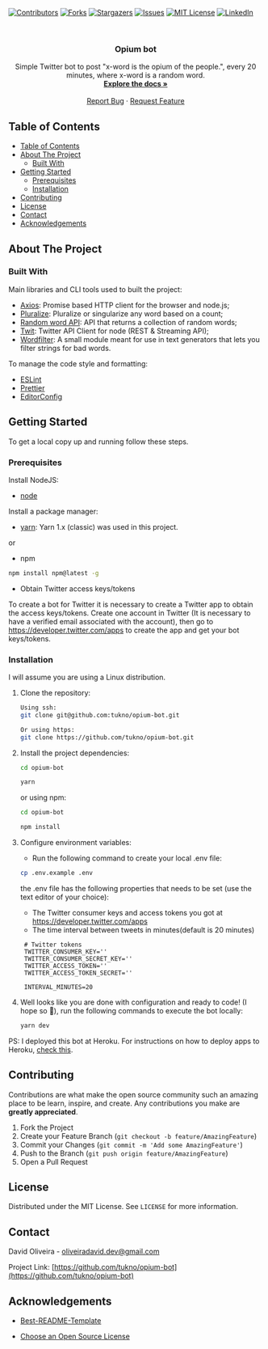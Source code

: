 <!--
*** Thanks for checking out this README Template. If you have a suggestion that would
*** make this better, please fork the repo and create a pull request or simply open
*** an issue with the tag "enhancement".
*** Thanks again! Now go create something AMAZING! :D
-->

<!-- PROJECT SHIELDS -->
<!--
*** I'm using markdown "reference style" links for readability.
*** Reference links are enclosed in brackets [ ] instead of parentheses ( ).
*** See the bottom of this document for the declaration of the reference variables
*** for contributors-url, forks-url, etc. This is an optional, concise syntax you may use.
*** https://www.markdownguide.org/basic-syntax/#reference-style-links
-->

[![Contributors][contributors-shield]][contributors-url]
[![Forks][forks-shield]][forks-url]
[![Stargazers][stars-shield]][stars-url]
[![Issues][issues-shield]][issues-url]
[![MIT License][license-shield]][license-url]
[![LinkedIn][linkedin-shield]][linkedin-url]

<!-- PROJECT LOGO -->
<br />
<p align="center">

  <h3 align="center">Opium bot</h3>

  <p align="center">
    Simple Twitter bot to post "x-word is the opium of the people.", every 20 minutes, where x-word is a random word.
    <br />
    <a href="https://github.com/tukno/opium-bot"><strong>Explore the docs »</strong></a>
    <br />
    <br />
    <a href="https://github.com/tukno/opium-bot/issues">Report Bug</a>
    ·
    <a href="https://github.com/tukno/opium-bot/issues">Request Feature</a>
  </p>
</p>

<!-- TABLE OF CONTENTS -->

## Table of Contents

- [Table of Contents](#table-of-contents)
- [About The Project](#about-the-project)
  - [Built With](#built-with)
- [Getting Started](#getting-started)
  - [Prerequisites](#prerequisites)
  - [Installation](#installation)
- [Contributing](#contributing)
- [License](#license)
- [Contact](#contact)
- [Acknowledgements](#acknowledgements)

<!-- ABOUT THE PROJECT -->

## About The Project

### Built With

Main libraries and CLI tools used to built the project:

- [Axios](https://github.com/axios/axios): Promise based HTTP client for the browser and node.js;
- [Pluralize](https://github.com/blakeembrey/pluralize): Pluralize or singularize any word based on a count;
- [Random word API](hhttps://random-word-api.herokuapp.com/): API that returns a collection of random words;
- [Twit](https://github.com/ttezel/twit): Twitter API Client for node (REST & Streaming API);
- [Wordfilter](https://github.com/dariusk/wordfilter): A small module meant for use in text generators that lets you filter strings for bad words.

To manage the code style and formatting:

- [ESLint](https://github.com/eslint/eslint)
- [Prettier](https://github.com/prettier/prettier)
- [EditorConfig](https://editorconfig.org/)

<!-- GETTING STARTED -->

## Getting Started

To get a local copy up and running follow these steps.

### Prerequisites

Install NodeJS:

- [node](https://nodejs.org/en/)

Install a package manager:

- [yarn](https://classic.yarnpkg.com/lang/en/): Yarn 1.x (classic) was used in this project.

or

- npm

```sh
npm install npm@latest -g
```

- Obtain Twitter access keys/tokens

To create a bot for Twitter it is necessary to create a Twitter app to obtain the access keys/tokens. Create one account in Twitter (It is necessary to have a verified email associated with the account), then go to https://developer.twitter.com/apps to create the app and get your bot keys/tokens.

### Installation

I will assume you are using a Linux distribution.

1. Clone the repository:

   ```sh
   Using ssh:
   git clone git@github.com:tukno/opium-bot.git

   Or using https:
   git clone https://github.com/tukno/opium-bot.git
   ```

2. Install the project dependencies:

   ```sh
   cd opium-bot

   yarn
   ```

   or using npm:

   ```sh
   cd opium-bot

   npm install
   ```

3. Configure environment variables:

   - Run the following command to create your local .env file:

   ```sh
   cp .env.example .env
   ```

   the .env file has the following properties that needs to be set (use the text editor of your choice):

   - The Twitter consumer keys and access tokens you got at https://developer.twitter.com/apps
   - The time interval between tweets in minutes(default is 20 minutes)

   ```env
    # Twitter tokens
    TWITTER_CONSUMER_KEY=''
    TWITTER_CONSUMER_SECRET_KEY=''
    TWITTER_ACCESS_TOKEN=''
    TWITTER_ACCESS_TOKEN_SECRET=''

    INTERVAL_MINUTES=20
   ```

4. Well looks like you are done with configuration and ready to code! (I hope so :tada:), run the following commands to execute the bot locally:

   ```sh
   yarn dev
   ```

PS: I deployed this bot at Heroku. For instructions on how to deploy apps to Heroku, [check this](https://devcenter.heroku.com/articles/deploying-nodejs).

<!-- USAGE EXAMPLES -->

<!-- ## Usage

Use this space to show useful examples of how a project can be used. Additional screenshots, code examples and demos work well in this space. You may also link to more resources.

_For more examples, please refer to the [Documentation](https://example.com)_ -->

<!-- ROADMAP -->

<!-- ## Roadmap

See the [open issues](https://github.com/tukno/opium-bot/issues) for a list of proposed features (and known issues). -->

<!-- CONTRIBUTING -->

## Contributing

Contributions are what make the open source community such an amazing place to be learn, inspire, and create. Any contributions you make are **greatly appreciated**.

1. Fork the Project
2. Create your Feature Branch (`git checkout -b feature/AmazingFeature`)
3. Commit your Changes (`git commit -m 'Add some AmazingFeature'`)
4. Push to the Branch (`git push origin feature/AmazingFeature`)
5. Open a Pull Request

<!-- LICENSE -->

## License

Distributed under the MIT License. See `LICENSE` for more information.

<!-- CONTACT -->

## Contact

David Oliveira - oliveiradavid.dev@gmail.com

Project Link: [https://github.com/tukno/opium-bot](https://github.com/tukno/opium-bot)

<!-- ACKNOWLEDGEMENTS -->

## Acknowledgements

- [Best-README-Template](https://github.com/othneildrew/Best-README-Template)
- [Choose an Open Source License](https://choosealicense.com)

  <!-- MARKDOWN LINKS & IMAGES -->
  <!-- https://www.markdownguide.org/basic-syntax/#reference-style-links -->

[contributors-shield]: https://img.shields.io/github/contributors/tukno/opium-bot.svg?style=flat-square
[contributors-url]: https://github.com/tukno/opium-bot/graphs/contributors
[forks-shield]: https://img.shields.io/github/forks/tukno/opium-bot.svg?style=flat-square
[forks-url]: https://github.com/tukno/opium-bot/network/members
[stars-shield]: https://img.shields.io/github/stars/tukno/opium-bot.svg?style=flat-square
[stars-url]: https://github.com/tukno/opium-bot/stargazers
[issues-shield]: https://img.shields.io/github/issues/tukno/opium-bot.svg?style=flat-square
[issues-url]: https://github.com/tukno/opium-bot/issues
[license-shield]: https://img.shields.io/github/license/tukno/opium-bot.svg?style=flat-square
[license-url]: https://github.com/tukno/opium-bot/blob/master/LICENSE.txt
[linkedin-shield]: https://img.shields.io/badge/-LinkedIn-black.svg?style=flat-square&logo=linkedin&colorB=555
[linkedin-url]: https://linkedin.com/in/tukno
[product-screenshot]: resources/images/app.gif
